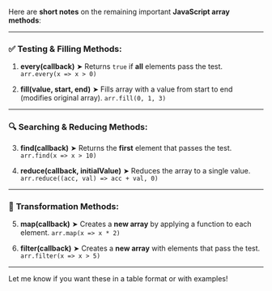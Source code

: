 Here are **short notes** on the remaining important **JavaScript array methods**:

---

### ✅ **Testing & Filling Methods:**

1. **every(callback)**
   ➤ Returns `true` if **all** elements pass the test.
   `arr.every(x => x > 0)`

2. **fill(value, start, end)**
   ➤ Fills array with a value from start to end (modifies original array).
   `arr.fill(0, 1, 3)`

---

### 🔍 **Searching & Reducing Methods:**

3. **find(callback)**
   ➤ Returns the **first** element that passes the test.
   `arr.find(x => x > 10)`

4. **reduce(callback, initialValue)**
   ➤ Reduces the array to a single value.
   `arr.reduce((acc, val) => acc + val, 0)`

---

### 🔁 **Transformation Methods:**

5. **map(callback)**
   ➤ Creates a **new array** by applying a function to each element.
   `arr.map(x => x * 2)`

6. **filter(callback)**
   ➤ Creates a **new array** with elements that pass the test.
   `arr.filter(x => x > 5)`

---

Let me know if you want these in a table format or with examples!
